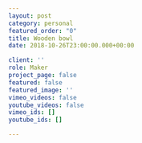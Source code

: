 ```yaml
---
layout: post
category: personal
featured_order: "0"
title: Wooden bowl
date: 2018-10-26T23:00:00.000+00:00

client: ''
role: Maker
project_page: false
featured: false
featured_image: ''
vimeo_videos: false
youtube_videos: false
vimeo_ids: []
youtube_ids: []

---
```

